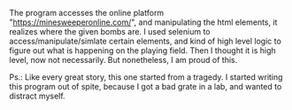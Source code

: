 The program accesses the online platform "https://minesweeperonline.com/", and manipulating the html elements, it realizes where the given bombs are. I used selenium to access/manipulate/simlate certain elements, and kind of high level logic to figure out what is happening on the playing field. Then I thought it is high level, now not necessarily. But nonetheless, I am proud of this.

Ps.: Like every great story, this one started from a tragedy. I started writing this program out of spite, because I got a bad grate in a lab, and wanted to distract myself.

